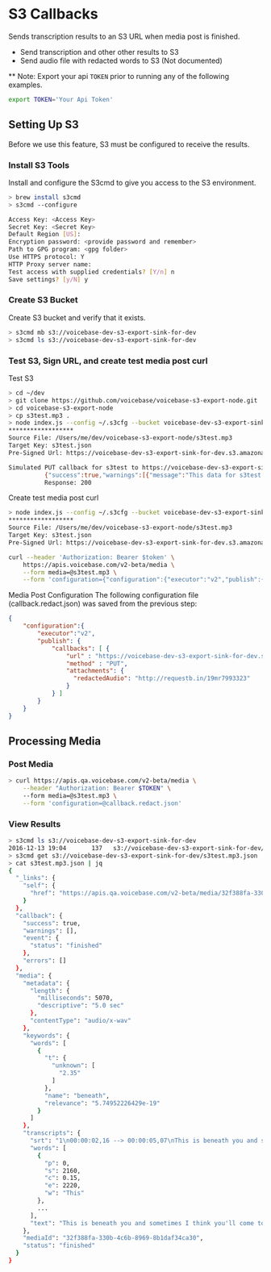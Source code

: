 # S3 Callbacks
Sends transcription results to an S3 URL when media post is finished. 

* Send transcription and other other results to S3
* Send audio file with redacted words to S3 (Not documented)

** Note: Export your api `TOKEN` prior to running any of the following examples.
         
```bash
export TOKEN='Your Api Token'
```

## Setting Up S3
Before we use this feature, S3 must be configured to receive the results.

### Install S3 Tools 
Install and configure the S3cmd to give you access to the S3 environment.
```bash
> brew install s3cmd
> s3cmd --configure 

Access Key: <Access Key>
Secret Key: <Secret Key>
Default Region [US]: 
Encryption password: <provide password and remember>
Path to GPG program: <gpg folder>
Use HTTPS protocol: Y
HTTP Proxy server name: 
Test access with supplied credentials? [Y/n] n
Save settings? [y/N] y
```

### Create S3 Bucket
Create S3 bucket and verify that it exists.
```bash
> s3cmd mb s3://voicebase-dev-s3-export-sink-for-dev 
> s3cmd ls s3://voicebase-dev-s3-export-sink-for-dev
```

### Test S3, Sign URL, and create test media post curl

Test S3
```bash
> cd ~/dev
> git clone https://github.com/voicebase/voicebase-s3-export-node.git
> cd voicebase-s3-export-node
> cp s3test.mp3 .
> node index.js --config ~/.s3cfg --bucket voicebase-dev-s3-export-sink-for-dev --region us-east-1 --verbose --simulate ~/dev/voicebase-s3-export-node/s3test.mp3
******************
Source File: /Users/me/dev/voicebase-s3-export-node/s3test.mp3
Target Key: s3test.json
Pre-Signed Url: https://voicebase-dev-s3-export-sink-for-dev.s3.amazonaws.com/s3test.json?AWSAccessKeyId=AKIAJM42DSXOTO53WC6Q&Content-Type=application%2Fjson&Expires=1481659471&Signature=JEk%2FVeKJC0iTjbkvicTsdQaIHWE%3D

Simulated PUT callback for s3test to https://voicebase-dev-s3-export-sink-for-dev.s3.amazonaws.com/s3test.json?AWSAccessKeyId=AKIAJM42DSXOTO53WC6Q&Content-Type=application%2Fjson&Expires=1481659471&Signature=JEk%2FVeKJC0iTjbkvicTsdQaIHWE%3D:
          {"success":true,"warnings":[{"message":"This data for s3test is simulated, and not real."}],"callback":{"status":"simulated"},"media":{}}
          Response: 200
```

Create test media post curl
```bash
> node index.js --config ~/.s3cfg --bucket voicebase-dev-s3-export-sink-for-dev --region us-east-1 --verbose --dry-run ~/dev/voicebase-s3-export-node/s3test.mp3
******************
Source File: /Users/me/dev/voicebase-s3-export-node/s3test.mp3
Target Key: s3test.json
Pre-Signed Url: https://voicebase-dev-s3-export-sink-for-dev.s3.amazonaws.com/s3test.json?AWSAccessKeyId=AKIAJM42DSXOTO53WC6Q&Content-Type=application%2Fjson&Expires=1481659940&Signature=3aAsNXHJVdsFPSmSYJvjbES7hIM%3D

curl --header 'Authorization: Bearer $token' \
    https://apis.voicebase.com/v2-beta/media \
    --form media=@s3test.mp3 \
    --form 'configuration={"configuration":{"executor":"v2","publish":{"callbacks":[{"method":"PUT","url":"https://voicebase-dev-s3-export-sink-for-dev.s3.amazonaws.com/s3test.mp3.json?AWSAccessKeyId=AKIAJM42DSXOTO53WC6Q&Content-Type=application%2Fjson&Expires=1481659940&Signature=3aAsNXHJVdsFPSmSYJvjbES7hIM%3D","include":["transcripts","keywords","topics","metadata"]}]}}}'
```

Media Post Configuration
The following configuration file (callback.redact.json) was saved from the previous step:
```json
{
    "configuration":{
        "executor":"v2",
        "publish": {
            "callbacks": [ {
                "url" : "https://voicebase-dev-s3-export-sink-for-dev.s3.amazonaws.com/s3test.json?AWSAccessKeyId=AKIAJM42DSXOTO53WC6Q&Content-Type=application%2Fjson&Expires=1481588861&Signature=swJ%2FnY4qXxjqO5ST9nIeaADQWFQ%3D",
                "method" : "PUT",
                "attachments": {
                  "redactedAudio": "http://requestb.in/19mr7993323"
                }
            } ]
        }
    }
}
```

## Processing Media
### Post Media
```bash
> curl https://apis.qa.voicebase.com/v2-beta/media \
    --header "Authorization: Bearer $TOKEN" \ 
    --form media=@s3test.mp3 \
    --form 'configuration=@callback.redact.json'
```

### View Results
```bash
> s3cmd ls s3://voicebase-dev-s3-export-sink-for-dev
2016-12-13 19:04       137   s3://voicebase-dev-s3-export-sink-for-dev/s3test.mp3.json
> s3cmd get s3://voicebase-dev-s3-export-sink-for-dev/s3test.mp3.json
> cat s3test.mp3.json | jq
{
  "_links": {
    "self": {
      "href": "https://apis.qa.voicebase.com/v2-beta/media/32f388fa-330b-4c6b-8969-8b1daf34ca30"
    }
  },
  "callback": {
    "success": true,
    "warnings": [],
    "event": {
      "status": "finished"
    },
    "errors": []
  },
  "media": {
    "metadata": {
      "length": {
        "milliseconds": 5070,
        "descriptive": "5.0 sec"
      },
      "contentType": "audio/x-wav"
    },
    "keywords": {
      "words": [
        {
          "t": {
            "unknown": [
              "2.35"
            ]
          },
          "name": "beneath",
          "relevance": "5.74952226429e-19"
        }
      ]
    },
    "transcripts": {
      "srt": "1\n00:00:02,16 --> 00:00:05,07\nThis is beneath you and sometimes\nI think you'll come to an end.\n\n",
      "words": [
        {
          "p": 0,
          "s": 2160,
          "c": 0.15,
          "e": 2220,
          "w": "This"
        },
        ...
      ],
      "text": "This is beneath you and sometimes I think you'll come to an end. "
    },
    "mediaId": "32f388fa-330b-4c6b-8969-8b1daf34ca30",
    "status": "finished"
  }
}
```
